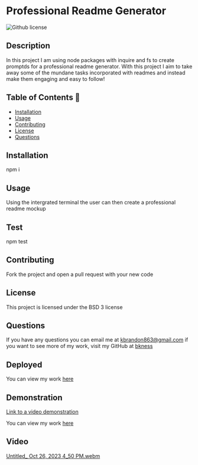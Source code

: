 # Professional Readme Generator
 ![Github license](https://img.shields.io/badge/license-BSD%203-blue.svg)

## Description 
In this project I am using node packages with inquire and fs to create promptds for a professional readme generator. With this project I aim to take away some of the mundane tasks incorporated with readmes and instead make them engaging and easy to follow!

## Table of Contents 📝

- [Installation](#installation)
- [Usage](#usage)
- [Contributing](#contributing)
- [License](#license)
- [Questions](#questions-📝)

## Installation 
npm i

## Usage
Using the intergrated terminal the user can then create a professional readme mockup 

## Test 
npm test

## Contributing
Fork the project and open a pull request with your new code

 ## License
This project is licensed under the BSD 3 license

## Questions
If you have any questions you can email me at kbrandon863@gmail.com if you want to see more of my work, visit my GitHub at [bkness](https://github.com/bkness)

## Deployed

You can view my work [here](https://github.com/bkness/readme-generator)

## Demonstration 
[Link to a video demonstration](https://github.com/bkness/readme-generator/assets/123907755/cfad32a6-95b1-4ca9-aeab-f836b7cc1f21)


You can view my work [here](https://bkness.github.com/readme-generator/)

## Video 

[Untitled_ Oct 26, 2023 4_50 PM.webm](https://github.com/bkness/readme-generator/assets/123907755/3fb82720-1351-4d5d-a060-086fae0b7af0)


